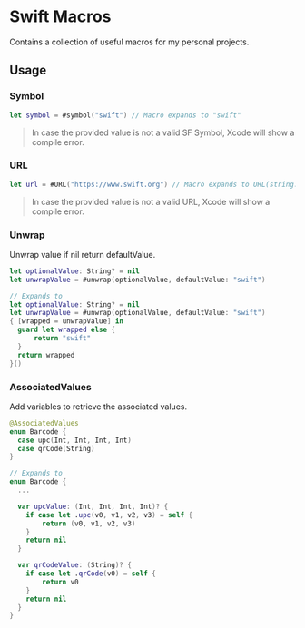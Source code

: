 # Swift Macros
Contains a collection of useful macros for my personal projects.

## Usage
### Symbol
```swift
let symbol = #symbol("swift") // Macro expands to "swift"
```
> In case the provided value is not a valid SF Symbol, Xcode will show a compile error.

### URL
```swift
let url = #URL("https://www.swift.org") // Macro expands to URL(string: "https://www.swift.org")!
```
> In case the provided value is not a valid URL, Xcode will show a compile error.

### Unwrap
Unwrap value if nil return defaultValue.

```swift
let optionalValue: String? = nil
let unwrapValue = #unwrap(optionalValue, defaultValue: "swift")

// Expands to
let optionalValue: String? = nil
let unwrapValue = #unwrap(optionalValue, defaultValue: "swift")
{ [wrapped = unwrapValue] in
  guard let wrapped else {
	  return "swift"
  }
  return wrapped
}()
```

### AssociatedValues
Add variables to retrieve the associated values.

```swift
@AssociatedValues
enum Barcode {
  case upc(Int, Int, Int, Int)
  case qrCode(String)
}

// Expands to
enum Barcode {
  ...

  var upcValue: (Int, Int, Int, Int)? {
    if case let .upc(v0, v1, v2, v3) = self {
        return (v0, v1, v2, v3)
    }
    return nil
  }

  var qrCodeValue: (String)? {
    if case let .qrCode(v0) = self {
        return v0
    }
    return nil
  }
}
```

